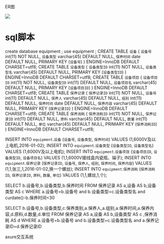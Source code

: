ER图




![](https://cloud.githubusercontent.com/assets/16076941/19418324/330c7a58-93f4-11e6-9e31-c7be1576dc49.png)




# sql脚本
create database equipment ;
use  equipment ;
CREATE TABLE `设备` (
  `设备号` int(11) NOT NULL,
  `设备类型` varchar(45) DEFAULT NULL,
  `保养时间` date DEFAULT NULL,
  PRIMARY KEY (`设备号`)
) ENGINE=InnoDB DEFAULT CHARSET=utf8;
CREATE TABLE `设备类型` (
  `设备类型ID` int(11) NOT NULL,
  `设备类型名` varchar(45) DEFAULT NULL,
  PRIMARY KEY (`设备类型ID`)
) ENGINE=InnoDB DEFAULT CHARSET=utf8;
CREATE TABLE `设备项目` (
  `设备项目ID` int(11) NOT NULL,
  `设备类型ID` int(11) DEFAULT NULL,
  `设备项目名` varchar(45) DEFAULT NULL,
  PRIMARY KEY (`设备项目ID`)
) ENGINE=InnoDB DEFAULT CHARSET=utf8;
CREATE TABLE `保养记录` (
  `保养记录ID` int(11) NOT NULL,
  `设备号` int(11) DEFAULT NULL,
  `保养人` varchar(45) DEFAULT NULL,
  `组别` int(11) DEFAULT NULL,
  `保养时间` date DEFAULT NULL,
  `保养内容` varchar(45) DEFAULT NULL,
  PRIMARY KEY (`保养记录ID`)
) ENGINE=InnoDB DEFAULT CHARSET=utf8;
CREATE TABLE `保养消耗` (
  `保养消耗ID` int(11) NOT NULL,
  `保养记录ID` int(11) DEFAULT NULL,
  `原料` varchar(45) DEFAULT NULL,
  `数量` int(11) DEFAULT NULL,
  `单位` varchar(45) DEFAULT NULL,
  PRIMARY KEY (`保养消耗ID`)
) ENGINE=InnoDB DEFAULT CHARSET=utf8;

INSERT INTO `equipment`.`设备`
(`设备号`,
`设备类型`,
`保养时间`)
VALUES
(1,6000V及以上电机,2016-01-02);
INSERT INTO `equipment`.`设备类型`
(`设备类型ID`,
`设备类型名`)
VALUES
(1,6000V及以上电机);
INSERT INTO `equipment`.`设备项目`
(`设备项目ID`,
`设备类型ID`,
`设备项目名`)
VALUES
(1,1,6000V接线盒内瓷瓶、端子);
INSERT INTO `equipment`.`保养记录`
(`保养记录ID`,
`设备号`,
`保养人`,
`组别`,
`保养时间`,
`保养内容`)
VALUES
(1,1,张三,1,2016-01-02,换一个螺丝);
INSERT INTO `equipment`.`保养消耗`
(`保养消耗ID`,
`保养记录ID`,
`原料`,
`数量`,
`单位`)
VALUES
(1,1,螺丝,1,个);

SELECT b.设备号,b.设备类型,b.保养时间 
 FROM 保养记录 AS a,设备 AS b,设备类型 AS c 
 WHERE a.设备号=b.设备号 
 and b.设备类型=c.设备类型名 
 and curdate()-b.保养时间<30

SELECT b.设备号,b.设备类型,c.保养类别,a.保养人,a.组别,a.保养时间,a.保养内容,d.原料,d.数量,d.单位
 FROM 保养记录 AS a,设备 AS b,设备类型 AS c ,保养消耗 AS d
 WHERE a.设备号=b.设备号 
 and b.设备类型=c.设备类型名 
 and a.保养记录ID=d.保养记录ID
 
 
 
 axure交互系统 
 
